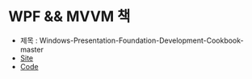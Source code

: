 # WPF && MVVM 책
- 제목 : Windows-Presentation-Foundation-Development-Cookbook-master
- [Site](https://www.packtpub.com/product/windows-presentation-foundation-development-cookbook/9781788399807)
- [Code](https://github.com/packtpublishing/windows-presentation-foundation-development-cookbook)

